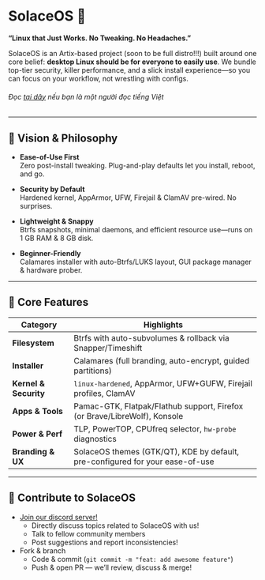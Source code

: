 # SolaceOS 🚀

**“Linux that Just Works. No Tweaking. No Headaches.”**

SolaceOS is an Artix-based project (soon to be full distro!!!) built around one core belief: **desktop Linux should be for everyone to easily use**. We bundle top-tier security, killer performance, and a slick install experience—so you can focus on your workflow, not wrestling with configs.

###### Đọc [tại dây](./README_vn.md) nếu bạn là một người đọc tiếng Việt

---

## 🎯 Vision & Philosophy

- **Ease-of-Use First**  
  Zero post-install tweaking. Plug-and-play defaults let you install, reboot, and go.

- **Security by Default**  
  Hardened kernel, AppArmor, UFW, Firejail & ClamAV pre-wired. No surprises.

- **Lightweight & Snappy**  
  Btrfs snapshots, minimal daemons, and efficient resource use—runs on 1 GB RAM & 8 GB disk.

- **Beginner-Friendly**  
  Calamares installer with auto-Btrfs/LUKS layout, GUI package manager & hardware prober.

---

## 🌟 Core Features

| Category           | Highlights                                                                 |
|--------------------|----------------------------------------------------------------------------|
| **Filesystem**     | Btrfs with auto-subvolumes & rollback via Snapper/Timeshift               |
| **Installer**      | Calamares (full branding, auto-encrypt, guided partitions)                 |
| **Kernel & Security** | `linux-hardened`, AppArmor, UFW+GUFW, Firejail profiles, ClamAV           |
| **Apps & Tools**   | Pamac-GTK, Flatpak/Flathub support, Firefox (or Brave/LibreWolf), Konsole   |
| **Power & Perf**   | TLP, PowerTOP, CPUfreq selector, `hw-probe` diagnostics                     |
| **Branding & UX**  | SolaceOS themes (GTK/QT), KDE by default, pre-configured for your ease-of-use        |

---

## 🤝 Contribute to SolaceOS
- [Join our discord server!](https://discord.gg/DqtHZRgpmh)
    - Directly discuss topics related to SolaceOS with us!
    - Talk to fellow community members
    - Post suggestions and report inconsistencies!
- Fork & branch
    - Code & commit (`git commit -m "feat: add awesome feature"`)
    - Push & open PR — we’ll review, discuss & merge!
